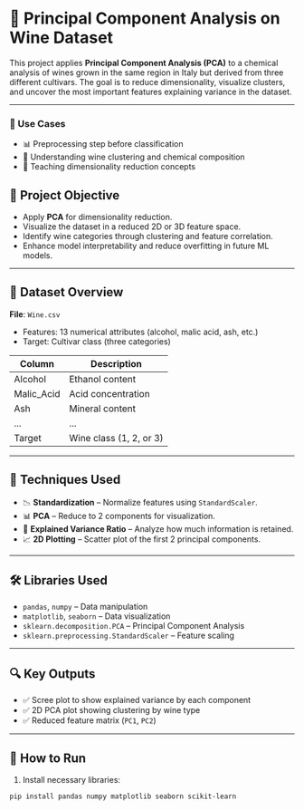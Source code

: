 # 🍷 Principal Component Analysis on Wine Dataset

This project applies **Principal Component Analysis (PCA)** to a chemical analysis of wines grown in the same region in Italy but derived from three different cultivars. The goal is to reduce dimensionality, visualize clusters, and uncover the most important features explaining variance in the dataset.

---

### 📌 Use Cases
- 📊 Preprocessing step before classification
- 🍇 Understanding wine clustering and chemical composition
- 🧠 Teaching dimensionality reduction concepts

## 🎯 Project Objective

- Apply **PCA** for dimensionality reduction.
- Visualize the dataset in a reduced 2D or 3D feature space.
- Identify wine categories through clustering and feature correlation.
- Enhance model interpretability and reduce overfitting in future ML models.

---

## 📁 Dataset Overview

**File**: `Wine.csv`

- Features: 13 numerical attributes (alcohol, malic acid, ash, etc.)
- Target: Cultivar class (three categories)

| Column              | Description                     |
|---------------------|---------------------------------|
| Alcohol             | Ethanol content                 |
| Malic_Acid          | Acid concentration              |
| Ash                 | Mineral content                 |
| ...                 | ...                             |
| Target              | Wine class (1, 2, or 3)         |

---

## 🧠 Techniques Used

- 📉 **Standardization** – Normalize features using `StandardScaler`.
- 📊 **PCA** – Reduce to 2 components for visualization.
- 🧪 **Explained Variance Ratio** – Analyze how much information is retained.
- 📈 **2D Plotting** – Scatter plot of the first 2 principal components.

---

## 🛠️ Libraries Used

- `pandas`, `numpy` – Data manipulation
- `matplotlib`, `seaborn` – Data visualization
- `sklearn.decomposition.PCA` – Principal Component Analysis
- `sklearn.preprocessing.StandardScaler` – Feature scaling

---

## 🔍 Key Outputs

- ✅ Scree plot to show explained variance by each component
- ✅ 2D PCA plot showing clustering by wine type
- ✅ Reduced feature matrix (`PC1`, `PC2`)

---

## 🚀 How to Run

1. Install necessary libraries:
```bash
pip install pandas numpy matplotlib seaborn scikit-learn
